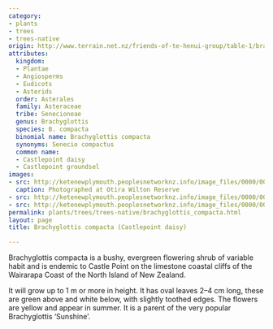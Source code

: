 ```yaml
---
category:
- plants
- trees
- trees-native
origin: http://www.terrain.net.nz/friends-of-te-henui-group/table-1/brachyglottis-compacta-castlepoint-daisy.html
attributes:
  kingdom:
  - Plantae
  - Angiosperms
  - Eudicots
  - Asterids
  order: Asterales
  family: Asteraceae
  tribe: Senecioneae
  genus: Brachyglottis
  species: B. compacta
  binomial name: Brachyglottis compacta
  synonyms: Senecio compactus
  common name:
  - Castlepoint daisy
  - Castlepoint groundsel
images:
- src: http://ketenewplymouth.peoplesnetworknz.info/image_files/0000/0005/1734/Bracyglottis_compacta__-0010.jpg
  caption: Photographed at Otira Wilton Reserve
- src: http://ketenewplymouth.peoplesnetworknz.info/image_files/0000/0005/1729/Bracyglottis_compacta__-006.JPG
- src: http://ketenewplymouth.peoplesnetworknz.info/image_files/0000/0005/1724/Bracyglottis_compacta__-001.JPG
permalink: plants/trees/trees-native/brachyglottis_compacta.html
layout: page
title: Brachyglottis compacta (Castlepoint daisy)

---
```

Brachyglottis compacta is a bushy, evergreen flowering shrub of variable habit and is endemic to Castle Point on the limestone coastal cliffs of the Wairarapa Coast of the North Island of New Zealand.

It will grow up to 1 m or more in height. It has oval leaves 2–4 cm long, these are green above and white below, with slightly toothed edges. The flowers are yellow and appear in summer. 
It is a parent of the very popular Brachyglottis ‘Sunshine’.
